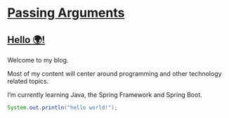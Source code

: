 # [Passing Arguments](https://www.passingarguments.dev)

## [Hello 🌍!](https://en.wikipedia.org/wiki/%22Hello,_World!%22_program)

Welcome to my blog.

Most of my content will center around programming and other technology related topics.

I’m currently learning Java, the Spring Framework and Spring Boot.

 ``` java
 System.out.println("hello world!");
 ```